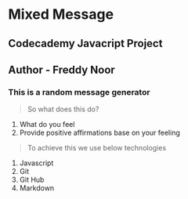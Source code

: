 # Mixed Message #

## Codecademy Javacript Project ##

## Author - Freddy Noor ##

### This is a random message generator ###

> So what does this do?

1. What do you feel
2. Provide positive affirmations base on your feeling

> To achieve this we use below technologies

1. Javascript
2. Git
3. Git Hub
4. Markdown
